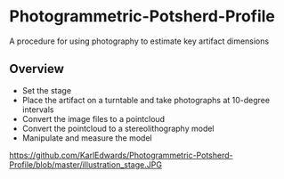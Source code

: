 # Photogrammetric-Potsherd-Profile
A procedure for using photography to estimate key artifact dimensions 
## Overview
* Set the stage
* Place the artifact on a turntable and take photographs at 10-degree intervals
* Convert the image files to a pointcloud
* Convert the pointcloud to a stereolithography model
* Manipulate and measure the model


https://github.com/KarlEdwards/Photogrammetric-Potsherd-Profile/blob/master/illustration_stage.JPG
